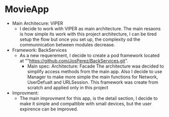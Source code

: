 # MovieApp
* Main Architecure: VIPER 
    * I decide to work with VIPER as main architecture. The main resaons is how simple its work with this project architecture, I can be tired setup the flow but once you set up, the complexity od the communnication between modules decrease.
* Framework: BackServices
    * As a new requerement, I decide to create a pod framework located at ""https://github.com/JosPerez/BackServices.git". 
        * Main spec: 
            Architecture: Facade
            The architecture waa decided to simplify access methods from the main app. Also I decide to use Manager to make more simple the main functions for Network, UserDefualt and URLSession. 
            This framework was create from scratch and applied only in this project
* Improvment:
    * The main improvment for this app, is the detail section, I decide to make it simple and compaltible with small devices, but the user expirence can be improved.
